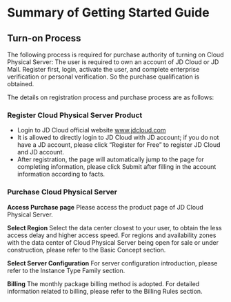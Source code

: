 # Summary of Getting Started Guide

## Turn-on Process

The following process is required for purchase authority of turning on Cloud Physical Server:
The user is required to own an account of JD Cloud or JD Mall. Register first, login, activate the user, and complete enterprise verification or personal verification. So the purchase qualification is obtained.

The details on registration process and purchase process are as follows:

### Register Cloud Physical Server Product

- Login to JD Cloud official website www.jdcloud.com
- It is allowed to directly login to JD Cloud with JD account; if you do not have a JD account, please click “Register for Free” to register JD Cloud and JD account.
- After registration, the page will automatically jump to the page for completing information, please click Submit after filling in the account information according to facts.

### Purchase Cloud Physical Server

**Access Purchase page** 
Please access the product page of JD Cloud Physical Server.

**Select Region** 
Select the data center closest to your user, to obtain the less access delay and higher access speed. For regions and availability zones with the data center of Cloud Physical Server being open for sale or under construction, please refer to the Basic Concept section.

**Select Server Configuration** 
For server configuration introduction, please refer to the Instance Type Family section.

**Billing** 
The monthly package billing method is adopted. For detailed information related to billing, please refer to the Billing Rules section.
